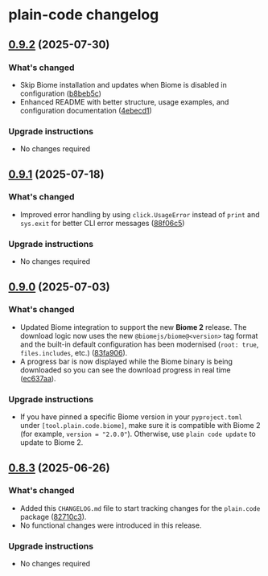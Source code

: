 # plain-code changelog

## [0.9.2](https://github.com/dropseed/plain/releases/plain-code@0.9.2) (2025-07-30)

### What's changed

- Skip Biome installation and updates when Biome is disabled in configuration ([b8beb5c](https://github.com/dropseed/plain/commit/b8beb5c))
- Enhanced README with better structure, usage examples, and configuration documentation ([4ebecd1](https://github.com/dropseed/plain/commit/4ebecd1))

### Upgrade instructions

- No changes required

## [0.9.1](https://github.com/dropseed/plain/releases/plain-code@0.9.1) (2025-07-18)

### What's changed

- Improved error handling by using `click.UsageError` instead of `print` and `sys.exit` for better CLI error messages ([88f06c5](https://github.com/dropseed/plain/commit/88f06c5))

### Upgrade instructions

- No changes required

## [0.9.0](https://github.com/dropseed/plain/releases/plain-code@0.9.0) (2025-07-03)

### What's changed

- Updated Biome integration to support the new **Biome 2** release. The download logic now uses the new `@biomejs/biome@<version>` tag format and the built-in default configuration has been modernised (`root: true`, `files.includes`, etc.) ([83fa906](https://github.com/dropseed/plain/commit/83fa906)).
- A progress bar is now displayed while the Biome binary is being downloaded so you can see the download progress in real time ([ec637aa](https://github.com/dropseed/plain/commit/ec637aa)).

### Upgrade instructions

- If you have pinned a specific Biome version in your `pyproject.toml` under `[tool.plain.code.biome]`, make sure it is compatible with Biome 2 (for example, `version = "2.0.0"`). Otherwise, use `plain code update` to update to Biome 2.

## [0.8.3](https://github.com/dropseed/plain/releases/plain-code@0.8.3) (2025-06-26)

### What's changed

- Added this `CHANGELOG.md` file to start tracking changes for the `plain.code` package ([82710c3](https://github.com/dropseed/plain/commit/82710c3)).
- No functional changes were introduced in this release.

### Upgrade instructions

- No changes required
